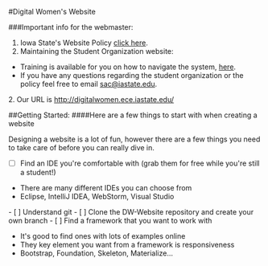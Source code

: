 <!-- ![alt text](https://github.com/adam-p/markdown-here/raw/master/src/common/images/icon48.png "Logo Title Text 1") -->
#Digital Women's Website

###Important info for the webmaster:

1. Iowa State's Website Policy <a href="http://www.sac.iastate.edu/student-organizations/resources-for-organizations/student-organization-website-policy/" target="_blank">click here</a>.</br>
2. Maintaining the Student Organization website:
<ul>
  <li> 
  Training is available for you on how to navigate the system, <a href= "https://www.stuorg.iastate.edu/take-training" target="_blank">here</a>. 
  </li>
  <li>
  If you have any questions regarding the student organization or the policy feel free to email <a href="mailto:sac@iastate.edu" target="_top">sac@iastate.edu</a>.
  </li>
</ul> 
2. Our URL is <a href="http://digitalwomen.ece.iastate.edu/" target="_blank">http://digitalwomen.ece.iastate.edu/<a>


##Getting Started: 
####Here are a few things to start with when creating a website

Designing a website is a lot of fun, however there are a few things you need to take care of before you can really dive in.
- [ ] Find an IDE you're comfortable with (grab them for free while you're still a student!)
<ul>
  <li> There are many different IDEs you can choose from
  </li>
  <li> Eclipse, IntelliJ IDEA, WebStorm, Visual Studio
  </li>
</ul>
- [ ] Understand git
- [ ] Clone the DW-Website repository and create your own branch
- [ ] Find a framework that you want to work with
<ul>
  <li>It's good to find ones with lots of examples online
  </li>
  <li> They key element you want from a framework is responsiveness
  </li>
  <li> Bootstrap, Foundation, Skeleton, Materialize...
  </li>
</ul>

